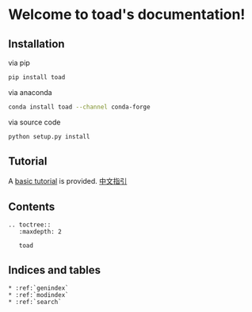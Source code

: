 # Welcome to toad's documentation!


## Installation

via pip

```bash
pip install toad
```

via anaconda
```bash
conda install toad --channel conda-forge
```

via source code
```bash
python setup.py install
```

## Tutorial

A [basic tutorial](tutorial) is provided.
[中文指引](https://toad.readthedocs.io/en/dev/tutorial_chinese.html)

## Contents

```eval_rst
.. toctree::
   :maxdepth: 2

   toad
```


## Indices and tables


```eval_rst
* :ref:`genindex`
* :ref:`modindex`
* :ref:`search`
```
